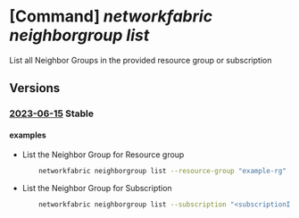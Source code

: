 # [Command] _networkfabric neighborgroup list_

List all Neighbor Groups in the provided resource group or subscription

## Versions

### [2023-06-15](/Resources/mgmt-plane/L3N1YnNjcmlwdGlvbnMve30vcHJvdmlkZXJzL21pY3Jvc29mdC5tYW5hZ2VkbmV0d29ya2ZhYnJpYy9uZWlnaGJvcmdyb3Vwcw==/2023-06-15.xml) **Stable**

<!-- mgmt-plane /subscriptions/{}/providers/microsoft.managednetworkfabric/neighborgroups 2023-06-15 -->
<!-- mgmt-plane /subscriptions/{}/resourcegroups/{}/providers/microsoft.managednetworkfabric/neighborgroups 2023-06-15 -->

#### examples

- List the Neighbor Group for Resource group
    ```bash
        networkfabric neighborgroup list --resource-group "example-rg"
    ```

- List the Neighbor Group for Subscription
    ```bash
        networkfabric neighborgroup list --subscription "<subscriptionId>"
    ```
